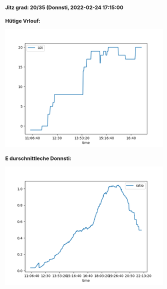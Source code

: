### Jitz grad: 20/35 (Donnsti, 2022-02-24 17:15:00

### Hütige Vrlouf:
![Graph](Today.png)

### E durschnittleche Donnsti:
![Graph](Donnsti.png)